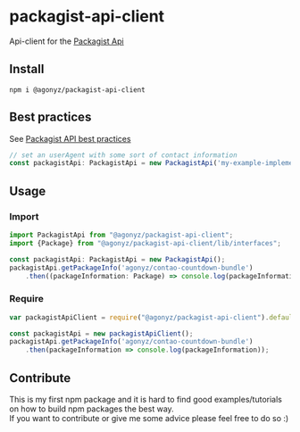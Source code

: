 # packagist-api-client
Api-client for the [Packagist Api](https://packagist.org/apidoc)

## Install
```
npm i @agonyz/packagist-api-client
```

## Best practices
See [Packagist API best practices](https://packagist.org/apidoc#best-practices)

```ts
// set an userAgent with some sort of contact information
const packagistApi: PackagistApi = new PackagistApi('my-example-implementation - contact: email@example.com');
```

## Usage

### Import
```ts
import PackagistApi from "@agonyz/packagist-api-client";
import {Package} from "@agonyz/packagist-api-client/lib/interfaces";

const packagistApi: PackagistApi = new PackagistApi();
packagistApi.getPackageInfo('agonyz/contao-countdown-bundle')
    .then((packageInformation: Package) => console.log(packageInformation));
```

### Require
```ts
var packagistApiClient = require("@agonyz/packagist-api-client").default

const packagistApi = new packagistApiClient();
packagistApi.getPackageInfo('agonyz/contao-countdown-bundle')
    .then(packageInformation => console.log(packageInformation));
```

## Contribute
This is my first npm package and it is hard to find good examples/tutorials on how to build npm packages the best way.   
If you want to contribute or give me some advice please feel free to do so :)